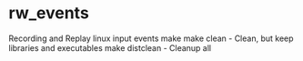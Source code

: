 # rw_events
Recording and Replay linux input events
make
make clean     - Clean, but keep libraries and executables
make distclean - Cleanup all
